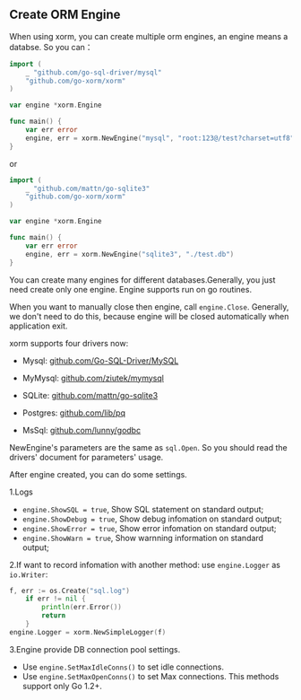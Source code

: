 ## Create ORM Engine 

When using xorm, you can create multiple orm engines, an engine means a databse. So you can：

```Go
import (
    _ "github.com/go-sql-driver/mysql"
    "github.com/go-xorm/xorm"
)

var engine *xorm.Engine

func main() {
    var err error
    engine, err = xorm.NewEngine("mysql", "root:123@/test?charset=utf8")
}
```

or

```Go
import (
    _ "github.com/mattn/go-sqlite3"
    "github.com/go-xorm/xorm"
)

var engine *xorm.Engine

func main() {
    var err error
    engine, err = xorm.NewEngine("sqlite3", "./test.db")
}
```

You can create many engines for different databases.Generally, you just need create only one engine. Engine supports run on go routines.

When you want to manually close then engine, call `engine.Close`. Generally, we don't need to do this, because engine will be closed automatically when application exit.

xorm supports four drivers now:

* Mysql: [github.com/Go-SQL-Driver/MySQL](https://github.com/Go-SQL-Driver/MySQL)

* MyMysql: [github.com/ziutek/mymysql](https://github.com/ziutek/mymysql)

* SQLite: [github.com/mattn/go-sqlite3](https://github.com/mattn/go-sqlite3)

* Postgres: [github.com/lib/pq](https://github.com/lib/pq)

* MsSql: [github.com/lunny/godbc](https://githubcom/lunny/godbc)

NewEngine's parameters are the same as `sql.Open`. So you should read the drivers' document for parameters' usage.

After engine created, you can do some settings.

1.Logs

* `engine.ShowSQL = true`, Show SQL statement on standard output;
* `engine.ShowDebug = true`, Show debug infomation on standard output;
* `engine.ShowError = true`, Show error infomation on standard output;
* `engine.ShowWarn = true`, Show warnning information on standard output;

2.If want to record infomation with another method: use `engine.Logger` as `io.Writer`:

```Go
f, err := os.Create("sql.log")
    if err != nil {
        println(err.Error())
        return
    }
engine.Logger = xorm.NewSimpleLogger(f)
```

3.Engine provide DB connection pool settings.

* Use `engine.SetMaxIdleConns()` to set idle connections.
* Use `engine.SetMaxOpenConns()` to set Max connections. This methods support only Go 1.2+.
